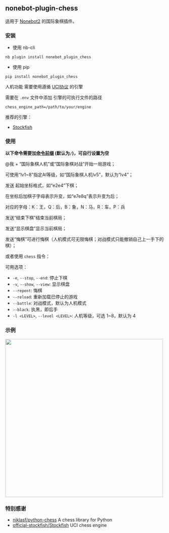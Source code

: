 ## nonebot-plugin-chess

适用于 [Nonebot2](https://github.com/nonebot/nonebot2) 的国际象棋插件。


### 安装

- 使用 nb-cli

```
nb plugin install nonebot_plugin_chess
```

- 使用 pip

```
pip install nonebot_plugin_chess
```


人机功能 需要使用遵循 [UCI协议](https://www.xqbase.com/protocol/uci.htm) 的引擎

需要在 `.env` 文件中添加 引擎的可执行文件的路径

```
chess_engine_path=/path/to/your/engine
```

推荐的引擎：

 - [Stockfish](https://stockfishchess.org/)


### 使用

**以下命令需要加[命令前缀](https://v2.nonebot.dev/docs/api/config#Config-command_start) (默认为`/`)，可自行设置为空**

@我 + “国际象棋人机”或“国际象棋对战”开始一局游戏；

可使用“lv1~8”指定AI等级，如“国际象棋人机lv5”，默认为“lv4”；

发送 起始坐标格式，如“e2e4”下棋；

在坐标后加棋子字母表示升变，如“e7e8q”表示升变为后；

对应的字母：K：王，Q：后，B：象，N：马，R：车，P：兵

发送“结束下棋”结束当前棋局；

发送“显示棋盘”显示当前棋局；

发送“悔棋”可进行悔棋（人机模式可无限悔棋；对战模式只能撤销自己上一手下的棋）；


或者使用 `chess` 指令：

可用选项：

 - `-e`, `--stop`, `--end`: 停止下棋
 - `-v`, `--show`, `--view`: 显示棋盘
 - `--repent`: 悔棋
 - `--reload`: 重新加载已停止的游戏
 - `--battle`: 对战模式，默认为人机模式
 - `--black`: 执黑，即后手
 - `-l <LEVEL>`, `--level <LEVEL>`: 人机等级，可选 1~8，默认为 4


### 示例

<div align="left">
    <img src="https://s2.loli.net/2022/05/02/1gqSQUfnLuvkpAm.png" width="500" />
</div>


### 特别感谢

- [niklasf/python-chess](https://github.com/niklasf/python-chess) A chess library for Python
- [official-stockfish/Stockfish](https://github.com/official-stockfish/Stockfish) UCI chess engine
